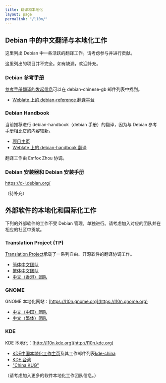 ```yaml
---
title: 翻译和本地化
layout: page
permalink: "/l10n/"
---
```


## Debian 中的中文翻译与本地化工作

这里列出 Debian 中一些活跃的翻译工作。请考虑参与并进行贡献。

这里列出的项目并不完全。如有缺漏，欢迎补充。

### Debian 参考手册

[参考手册翻译的发起信息](https://lists.debian.org/debian-chinese-gb/2016/07/msg00012.html)可以在 debian-chinese-gb 邮件列表中找到。

* [Weblate 上的 debian-reference 翻译平台](https://hosted.weblate.org/projects/debian-reference/)

### Debian Handbook

当前推荐进行 debian-handbook（debian 手册）的翻译，因为与 Debian 参考手册相比它的内容较新。

* [项目主页](https://debian-handbook.info/)
* [Weblate 上的 debian-handbook 翻译](https://hosted.weblate.org/projects/debian-handbook/)

翻译工作由 Emfox Zhou 协调。

### Debian 安装器和 Debian 安装手册

https://d-i.debian.org/

（待补充）

## 外部软件的本地化和国际化工作

下列的外部软件的工作不受 Debian 管理，单独进行。请考虑加入对应的团队并在相应的社区中贡献。

### Translation Project (TP)

[Translation Project](https://translationproject.org)承载了一系列自由、开源软件的翻译协调工作。

* [简体中文团队](https://translationproject.org/team/zh_CN.html)
* [繁体中文团队](https://translationproject.org/team/zh_TW.html)
* [中文（香港）团队](https://translationproject.org/team/zh_HK.html)

### GNOME

GNOME 本地化网站：[https://l10n.gnome.org](https://l10n.gnome.org)

* [中文（中国）团队](https://l10n.gnome.org/teams/zh_CN)   
* [中文（繁体）团队](https://l10n.gnome.org/teams/zh_trad)

### KDE

KDE 本地化：[http://l10n.kde.org](http://l10n.kde.org)

* [KDE中国本地化工作主页](https://community.kde.org/KDE_Localization/zh-cn)及其工作邮件列表[kde-china](https://mail.kde.org/mailman/listinfo/kde-china)
* [KDE 台湾](http://kde.linux.org.tw/)
* ["China KUG"](http://www.kde-china.org/)

（请考虑加入更多的软件本地化工作团队信息。）
